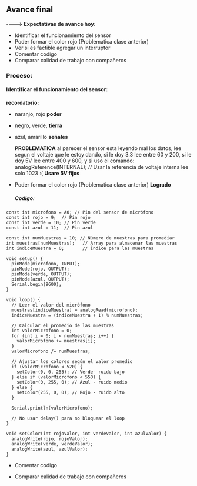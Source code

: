 ## Avance final
----> **Expectativas de avance hoy:**
* Identificar el funcionamiento del sensor
* Poder formar el color rojo (Problematica clase anterior)
* Ver si es factible agregar un interruptor
* Comentar codigo
* Comparar calidad de trabajo con compañeros

### Proceso:

####  Identificar el funcionamiento del sensor:
 **recordatorio:**
 
* naranjo, rojo **poder**
* negro, verde, **tierra**
* azul, amarillo **señales**

  **PROBLEMATICA**
  al parecer el sensor esta leyendo mal los datos, lee segun el voltaje que le estoy dando, si le doy 3.3 lee entre 60 y 200, si le doy 5V lee entre 400 y 600, y si uso el comando: analogReference(INTERNAL); // Usar la referencia de voltaje interna lee solo 1023 :(
 **Usare 5V fijos**

* Poder formar el color rojo (Problematica clase anterior)
  **Logrado**

  ##### Codigo:

```
const int microfono = A0; // Pin del sensor de micrófono
const int rojo = 9;  // Pin rojo
const int verde = 10; // Pin verde
const int azul = 11;  // Pin azul

const int numMuestras = 10; // Número de muestras para promediar
int muestras[numMuestras];   // Array para almacenar las muestras
int indiceMuestra = 0;       // Índice para las muestras

void setup() {
  pinMode(microfono, INPUT);
  pinMode(rojo, OUTPUT);
  pinMode(verde, OUTPUT);
  pinMode(azul, OUTPUT);
  Serial.begin(9600);
}

void loop() {
  // Leer el valor del micrófono
  muestras[indiceMuestra] = analogRead(microfono);
  indiceMuestra = (indiceMuestra + 1) % numMuestras;
  
  // Calcular el promedio de las muestras
  int valorMicrofono = 0;
  for (int i = 0; i < numMuestras; i++) {
    valorMicrofono += muestras[i];
  }
  valorMicrofono /= numMuestras;
  
  // Ajustar los colores según el valor promedio
  if (valorMicrofono < 520) {
    setColor(0, 0, 255); // Verde- ruido bajo
  } else if (valorMicrofono < 550) {
    setColor(0, 255, 0); // Azul - ruido medio
  } else {
    setColor(255, 0, 0); // Rojo - ruido alto
  }
  
  Serial.println(valorMicrofono);
  
  // No usar delay() para no bloquear el loop
}

void setColor(int rojoValor, int verdeValor, int azulValor) {
  analogWrite(rojo, rojoValor);
  analogWrite(verde, verdeValor);
  analogWrite(azul, azulValor);
}
```


* Comentar codigo
  
* Comparar calidad de trabajo con compañeros
 

